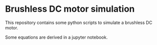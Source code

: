 

# Brushless DC motor simulation

This repository contains some python scripts to simulate a brushless DC motor.

Some equations are derived in a jupyter notebook.

